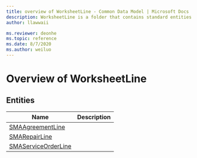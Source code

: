 ```yaml
---
title: overview of WorksheetLine - Common Data Model | Microsoft Docs
description: WorksheetLine is a folder that contains standard entities related to the Common Data Model.
author: llawwaii

ms.reviewer: deonhe
ms.topic: reference
ms.date: 8/7/2020
ms.author: weiluo
---
```


# Overview of WorksheetLine


## Entities

|Name|Description|
|---|---|
|[SMAAgreementLine](SMAAgreementLine.md)||
|[SMARepairLine](SMARepairLine.md)||
|[SMAServiceOrderLine](SMAServiceOrderLine.md)||
